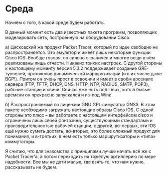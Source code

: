 # Среда

Начнём с того, в какой среде будем работать.

В данный момент есть два известных пакета программ, позволяющих моделировать сеть, построенную на оборудовании Cisco:

а\) Цисковский же продукт Packet Tracer, который по идее свободно не распространяется. Это эмулятор и имеет лишь некоторые функции Cisco IOS. Вообще говоря, он сильно ограничен и многие вещи в нём реализованы лишь отчасти. Никаких тонких настроек. С другой стороны к настоящему моменту версия 5.3.2 поддерживает создание GRE-туннелей, протоколов динамической маршрутизации \(и в их числе даже BGP!\). Притом он очень прост в освоении и имеет в своём арсенале сервера \(FTP, TFTP, DHCP, DNS, HTTP, NTP, RADIUS, SMTP, POP3\), рабочие станции и свичи. Сейчас уже есть под Linux, хотя в былые времени он прекрасно запускался и из-под Wine.

б\) Распространяемый по лицензии GNU GPL симулятор GNS3. В этом пакете необходимо загружать настоящие образы Cisco IOS. С одной стороны это плюс – вы работаете с настоящим интерфейсом cisco и ограничены лишь своей фантазией, существующими стандартами и производительностью рабочей станции, с другой, во-первых, эти IOS ещё нужно суметь достать, во-вторых, это более сложный продукт для понимания, и в-третьих, в нём есть только маршрутизаторы и «типа» коммутаторы.

Я считаю, что для знакомства с принципами лучше начать всё же с Packet Tracer'a, а потом переходить на тяжёлую артиллерию по мере надобности. Все мы не дети малые, где взять то, что нам нужно, рассказывать не будем.

